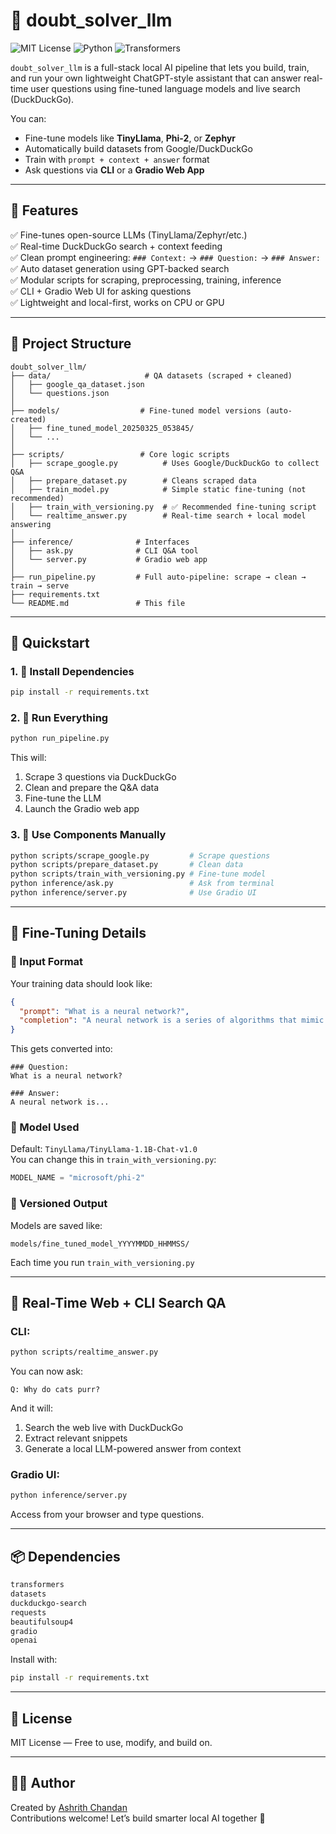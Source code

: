 # 🧠 doubt_solver_llm

![MIT License](https://img.shields.io/badge/license-MIT-blue.svg)
![Python](https://img.shields.io/badge/Python-3.10+-blue)
![Transformers](https://img.shields.io/badge/HuggingFace-Transformers-yellow)


`doubt_solver_llm` is a full-stack local AI pipeline that lets you build, train, and run your own lightweight ChatGPT-style assistant that can answer real-time user questions using fine-tuned language models and live search (DuckDuckGo).

You can:
- Fine-tune models like **TinyLlama**, **Phi-2**, or **Zephyr**
- Automatically build datasets from Google/DuckDuckGo
- Train with `prompt + context + answer` format
- Ask questions via **CLI** or a **Gradio Web App**

---

## 🚀 Features

✅ Fine-tunes open-source LLMs (TinyLlama/Zephyr/etc.)  
✅ Real-time DuckDuckGo search + context feeding  
✅ Clean prompt engineering: `### Context:` → `### Question:` → `### Answer:`  
✅ Auto dataset generation using GPT-backed search  
✅ Modular scripts for scraping, preprocessing, training, inference  
✅ CLI + Gradio Web UI for asking questions  
✅ Lightweight and local-first, works on CPU or GPU

---

## 📁 Project Structure

```
doubt_solver_llm/
├── data/                     # QA datasets (scraped + cleaned)
│   ├── google_qa_dataset.json
│   └── questions.json
│
├── models/                  # Fine-tuned model versions (auto-created)
│   ├── fine_tuned_model_20250325_053845/
│   └── ...
│
├── scripts/                 # Core logic scripts
│   ├── scrape_google.py          # Uses Google/DuckDuckGo to collect Q&A
│   ├── prepare_dataset.py        # Cleans scraped data
│   ├── train_model.py            # Simple static fine-tuning (not recommended)
│   ├── train_with_versioning.py  # ✅ Recommended fine-tuning script
│   └── realtime_answer.py        # Real-time search + local model answering
│
├── inference/              # Interfaces
│   ├── ask.py              # CLI Q&A tool
│   └── server.py           # Gradio web app
│
├── run_pipeline.py         # Full auto-pipeline: scrape → clean → train → serve
├── requirements.txt
└── README.md               # This file
```

---

## 🧪 Quickstart

### 1. 🧰 Install Dependencies

```bash
pip install -r requirements.txt
```

### 2. 🚀 Run Everything

```bash
python run_pipeline.py
```

This will:
1. Scrape 3 questions via DuckDuckGo
2. Clean and prepare the Q&A data
3. Fine-tune the LLM
4. Launch the Gradio web app

### 3. 🔁 Use Components Manually

```bash
python scripts/scrape_google.py         # Scrape questions
python scripts/prepare_dataset.py       # Clean data
python scripts/train_with_versioning.py # Fine-tune model
python inference/ask.py                 # Ask from terminal
python inference/server.py              # Use Gradio UI
```

---

## 🧠 Fine-Tuning Details

### 📄 Input Format
Your training data should look like:

```json
{
  "prompt": "What is a neural network?",
  "completion": "A neural network is a series of algorithms that mimic the human brain..."
}
```

This gets converted into:
```
### Question:
What is a neural network?

### Answer:
A neural network is...
```

### 🧠 Model Used
Default: `TinyLlama/TinyLlama-1.1B-Chat-v1.0`  
You can change this in `train_with_versioning.py`:
```python
MODEL_NAME = "microsoft/phi-2"
```

### 🔁 Versioned Output
Models are saved like:
```
models/fine_tuned_model_YYYYMMDD_HHMMSS/
```
Each time you run `train_with_versioning.py`

---

## 🤖 Real-Time Web + CLI Search QA

### CLI:
```bash
python scripts/realtime_answer.py
```
You can now ask:
```
Q: Why do cats purr?
```
And it will:
1. Search the web live with DuckDuckGo
2. Extract relevant snippets
3. Generate a local LLM-powered answer from context

### Gradio UI:
```bash
python inference/server.py
```
Access from your browser and type questions.

---

## 📦 Dependencies

```txt
transformers
datasets
duckduckgo-search
requests
beautifulsoup4
gradio
openai
```

Install with:
```bash
pip install -r requirements.txt
```

---

## 🔐 License

MIT License — Free to use, modify, and build on.

---

## 👨‍💻 Author

Created by [Ashrith Chandan](https://github.com/AshrithChandan)  
Contributions welcome! Let’s build smarter local AI together 💪